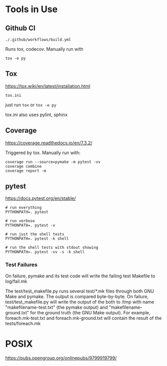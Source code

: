 # Tools in Use

## Github CI

	./.github/workflows/build.yml

Runs tox, codecov. Manually run with

	tox -e py

## Tox

https://tox.wiki/en/latest/installation.html

	tox.ini
just run `tox`    or `tox -e py`

tox.ini also uses pylint, sphinx

## Coverage

https://coverage.readthedocs.io/en/7.3.2/

Triggered by tox. Manually run with:

	coverage run --source=pymake -m pytest -vv
	coverage combine
	coverage report -m

## pytest

https://docs.pytest.org/en/stable/

	# run everything
	PYTHONPATH=. pytest

	# run verbose
	PYTHONPATH=. pytest -v

	# run just the shell tests
	PYTHONPATH=. pytest -k shell

	# run the shell tests with stdout showing
	PYTHONPATH=. pytest -vv -s -k shell

### Test Failures

On failure, pymake and its test code will write the failing test Makefile to 
log/fail.mk  

The test/test_makefile.py runs several test/*.mk files through both GNU Make 
and pymake. The output is compared byte-by-byte. On failure, test/test_makefile.py
will write the output of the both to /tmp with name "makefilename-test.txt" (the pymake 
output) and "makefilename-ground.txt" for the ground truth (the GNU Make output).
For example, foreach.mk-test.txt and foreach.mk-ground.txt will contain the
result of the tests/foreach.mk 


# POSIX

https://pubs.opengroup.org/onlinepubs/9799919799/

